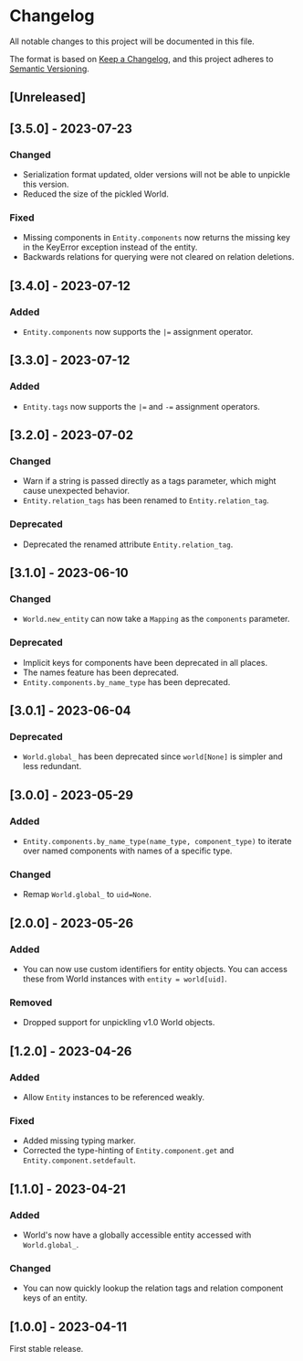 # Changelog

All notable changes to this project will be documented in this file.

The format is based on [Keep a Changelog](https://keepachangelog.com/en/1.0.0/),
and this project adheres to [Semantic Versioning](https://semver.org/spec/v2.0.0.html).

## [Unreleased]

## [3.5.0] - 2023-07-23
### Changed
- Serialization format updated, older versions will not be able to unpickle this version.
- Reduced the size of the pickled World.

### Fixed
- Missing components in `Entity.components` now returns the missing key in the KeyError exception instead of the entity.
- Backwards relations for querying were not cleared on relation deletions.

## [3.4.0] - 2023-07-12
### Added
- `Entity.components` now supports the `|=` assignment operator.

## [3.3.0] - 2023-07-12
### Added
- `Entity.tags` now supports the `|=` and `-=` assignment operators.

## [3.2.0] - 2023-07-02
### Changed
- Warn if a string is passed directly as a tags parameter, which might cause unexpected behavior.
- `Entity.relation_tags` has been renamed to `Entity.relation_tag`.

### Deprecated
- Deprecated the renamed attribute `Entity.relation_tag`.

## [3.1.0] - 2023-06-10
### Changed
- `World.new_entity` can now take a `Mapping` as the `components` parameter.

### Deprecated
- Implicit keys for components have been deprecated in all places.
- The names feature has been deprecated.
- `Entity.components.by_name_type` has been deprecated.

## [3.0.1] - 2023-06-04
### Deprecated
- `World.global_` has been deprecated since `world[None]` is simpler and less redundant.

## [3.0.0] - 2023-05-29
### Added
- `Entity.components.by_name_type(name_type, component_type)` to iterate over named components with names of a specific type.

### Changed
- Remap `World.global_` to `uid=None`.

## [2.0.0] - 2023-05-26
### Added
- You can now use custom identifiers for entity objects.
  You can access these from World instances with `entity = world[uid]`.

### Removed
- Dropped support for unpickling v1.0 World objects.

## [1.2.0] - 2023-04-26
### Added
- Allow `Entity` instances to be referenced weakly.

### Fixed
- Added missing typing marker.
- Corrected the type-hinting of `Entity.component.get` and `Entity.component.setdefault`.

## [1.1.0] - 2023-04-21
### Added
- World's now have a globally accessible entity accessed with `World.global_`.

### Changed
- You can now quickly lookup the relation tags and relation component keys of an entity.

## [1.0.0] - 2023-04-11
First stable release.
